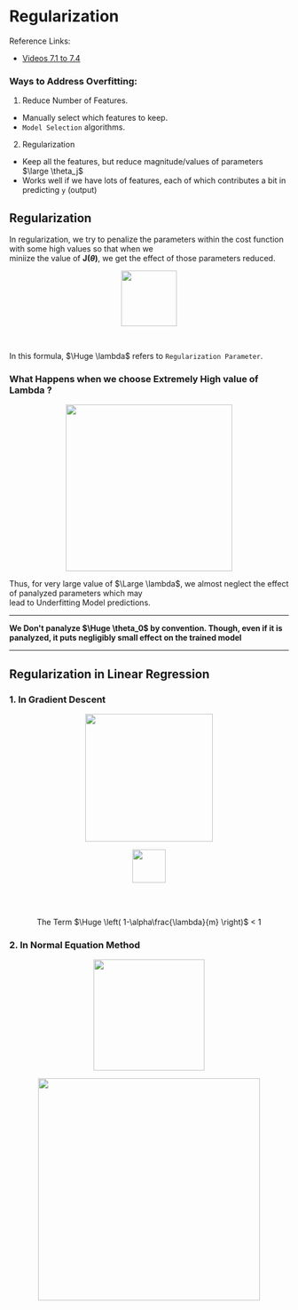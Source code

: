 # Regularization <br>
Reference Links:
- [Videos 7.1 to 7.4](https://youtu.be/u73PU6Qwl1I)


### Ways to Address Overfitting:
1. Reduce Number of Features.
  - Manually select which features to keep.
  - `Model Selection` algorithms.
  
2. Regularization
  - Keep all the features, but reduce magnitude/values of parameters $\large \theta_j$
  - Works well if we have lots of features, each of which contributes a bit in predicting `y` (output)

## Regularization 
In regularization, we try to penalize the parameters within the cost function with some high values so that when we <br>
miniize the value of <strong>J($\theta$)</strong>, we get the effect of those parameters reduced.

<p align="center"><img src="https://user-images.githubusercontent.com/76818035/172408291-cd0d6891-7a75-4427-abc4-3205742c9265.png" height=100></p>

<br>

In this formula, $\Huge \lambda$ refers to `Regularization Parameter`.

### What Happens when we choose Extremely High value of Lambda ?

<p align="center"><img src = "https://user-images.githubusercontent.com/76818035/172409978-df3cb791-a81c-4f70-8a7e-9a179e2de71d.png" height=300></p>

Thus, for very large value of $\Large \lambda$, we almost neglect the effect of panalyzed parameters which may <br>
lead to Underfitting Model predictions.
<hr>

<strong> We Don't panalyze $\Huge \theta_0$ by convention. Though, even if it is panalyzed, it puts negligibly small effect on the trained model </strong>

<hr>

## Regularization in Linear Regression

### 1. In Gradient Descent

<p align="center"><img src="https://user-images.githubusercontent.com/76818035/172419509-986bcc7e-2380-4ec6-b6f9-9704e32f6b18.png" height=230></p>

<p align="center"><img src="https://user-images.githubusercontent.com/76818035/172422684-9e8903a1-989e-4e1a-abec-4951f8e49ccc.png" height=60></p>
<br><br>

<p align="center">The Term $\Huge \left( 1-\alpha\frac{\lambda}{m} \right)$ < 1 </p>

    
### 2. In Normal Equation Method
<p align="center"><img src="https://user-images.githubusercontent.com/76818035/172427720-2b693a83-8673-4d97-a374-b516572193f0.png" height=200></p>
<p align="center"><img src="https://user-images.githubusercontent.com/76818035/172429226-f8bfd48f-9205-4faa-9b00-9bd6a213d683.png" height=400></p>
